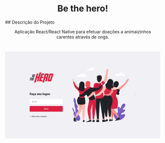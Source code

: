 <h1 align="center">Be the hero!</h1>
## Descrição do Projeto
<p align="center">Aplicação React/React Native para efetuar doações a animaizinhos carentes através de ongs.</p>

<h1 align="center">
  <img alt="Home" title="#home" src="./printsReadme/home.jpg" />
</h1>
